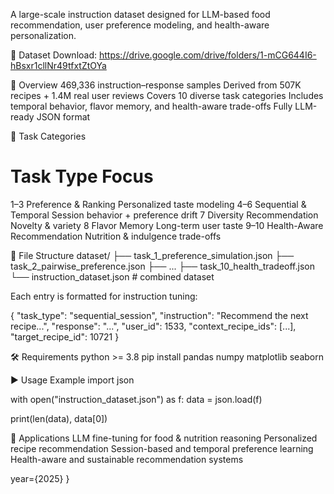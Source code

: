A large-scale instruction dataset designed for LLM-based food recommendation, user preference modeling, and health-aware personalization.

📂 Dataset Download:
https://drive.google.com/drive/folders/1-mCG644I6-hBsxr1cllNr49tfxtZtOYa

📌 Overview
469,336 instruction–response samples
Derived from 507K recipes + 1.4M real user reviews
Covers 10 diverse task categories
Includes temporal behavior, flavor memory, and health-aware trade-offs
Fully LLM-ready JSON format

🧠 Task Categories
#	Task Type	Focus
1–3	Preference & Ranking	Personalized taste modeling
4–6	Sequential & Temporal	Session behavior + preference drift
7	Diversity Recommendation	Novelty & variety
8	Flavor Memory	Long-term user taste
9–10	Health-Aware Recommendation	Nutrition & indulgence trade-offs

📂 File Structure
dataset/
├── task_1_preference_simulation.json
├── task_2_pairwise_preference.json
├── ...
├── task_10_health_tradeoff.json
└── instruction_dataset.json   # combined dataset


Each entry is formatted for instruction tuning:

{
  "task_type": "sequential_session",
  "instruction": "Recommend the next recipe...",
  "response": "...",
  "user_id": 1533,
  "context_recipe_ids": [...],
  "target_recipe_id": 10721
}

🛠 Requirements
python >= 3.8
pip install pandas numpy matplotlib seaborn

▶️ Usage Example
import json

with open("instruction_dataset.json") as f:
    data = json.load(f)

print(len(data), data[0])

🎯 Applications
LLM fine-tuning for food & nutrition reasoning
Personalized recipe recommendation
Session-based and temporal preference learning
Health-aware and sustainable recommendation systems

  year={2025}
}
